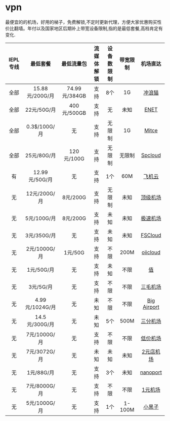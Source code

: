 # vpn
最便宜的的机场，好用的梯子，免费解锁,不定时更新代理，方便大家优惠购买性价比翻墙。年付以及国家地区后期补上带宽设备限制,指的是最低套餐,高档肯定有变化.

| IEPL专线 | 最低套餐 | 最低流量包 | 流媒体解锁 | 设备数限制 | 带宽限制 | 机场直达 |
| :-------: | :-------: | :-----------: | :---------: | :---------: | :-------: | :-------: |
| 全部      | 15.88元/200G/月 | 74.99元/384GB | 支持 | 8个 | 1G | [冲浪猫](https://m.msclm.net/#/register?code=vJaLDMci) |
| 全部      | 22元/50G/月 | 400元/500GB | 支持 | 无 | 未知 | [ENET](https://www.easy2023.com/#/register?code=pCP3zV1u) |
| 全部      | 0.3$/100G/月 | 无 | 支持 | 无限制 | 1G | [Mitce](https://mitce.com/aff.php?aff=4336) |
| 全部      | 25元/80G/月 | 120元/100G | 支持 | 无限制 | 无限制 | [Spcloud](https://web.dashsp.top/#/register?code=xKFym66v) |
| 有        | 12.99元/50G/月 | 无 | 支持 | 1个 | 60M | [飞机云](https://feijicloud.com/auth/register?code=NZVD) |
| 无        | 12元/200G/月 | 8元/200G | 支持 | 无限制 | 未知 | [顶级机场](https://xn--mes358a9urctx.com/#/register?code=CXkWfxE3) |
| 无        | 5元/100G/月 | 8元/200G | 支持 | 未知 | 未知  | [极速机场](https://xn--mes358acgm99l.com/#/register?code=RnGuEYmH) |
| 无        | 3元/350G/月 | 无 | 支持 | 未知 | 未知  | [FSCloud](https://dash.996cloud.top/#/register?code=qEnheQes) |
| 无        | 2元/1000G/月 | 1元/50G | 支持 | 不限 | 200M  | [oiicloud](https://ys.651568.xyz/#/register?code=hukHYK4r) |
| 无        | 1元/50G/月 | 无 | 支持 | 未知 | 不限  | [值](https://a.xn--6nq44r2uh9rhj7f.com/#/register?code=38oCU6oy) |
| 无        | 3元/5G/月 | 无 | 支持 | 不限 | 不限  | [三毛机场](https://xn--ehqx7tcnnope.xyz/#/register?code=y0Xa1udj) |
| 无        | 4.99元/1024G/月 | 无 | 未知 | 不限 | 不限  | [Big Airport](https://xn--mesr8b36x.business/#/register?code=Y5XgxhWi) |
| 无        | 14.5元/300G/月 | 无 | 未知 | 5个| 500M  | [三分机场](https://xn--ehq00hgtfdmt.xyz/#/register?code=lHqFtGNf) |
| 无        | 7元/1000G/月 | 无 | 支持 | 不限 | 不限  | [低价机场](https://xn--6nq0hk9tdjr.com/#/register?code=AOsC9hkI) |
| 无        | 7元/3072G/月 | 无 | 未知 | 未知 | 未知  | [2元店机场](https://xn--5hqx9equq.com/#/register?code=BfK3QcjP) |
| 无        | 1元/88G/月 | 无 | 支持 | 3个 | 未知  | [nanoport](https://xn--i8s3q176n.xyz/#/register?code=c3Kft188) |
| 无        | 7元/8000G/月 | 无 | 支持 | 不限 | 不限  | [1元机场](https://xn--4gq62f52gdss.art/#/register?code=MFWfdRUa) |
| 无        | 5元/1000G/月 | 无 | 支持 | 1个 | 1-100M  | [小黑子](https://xmrth.cc/auth/register?code=4aBc) |
